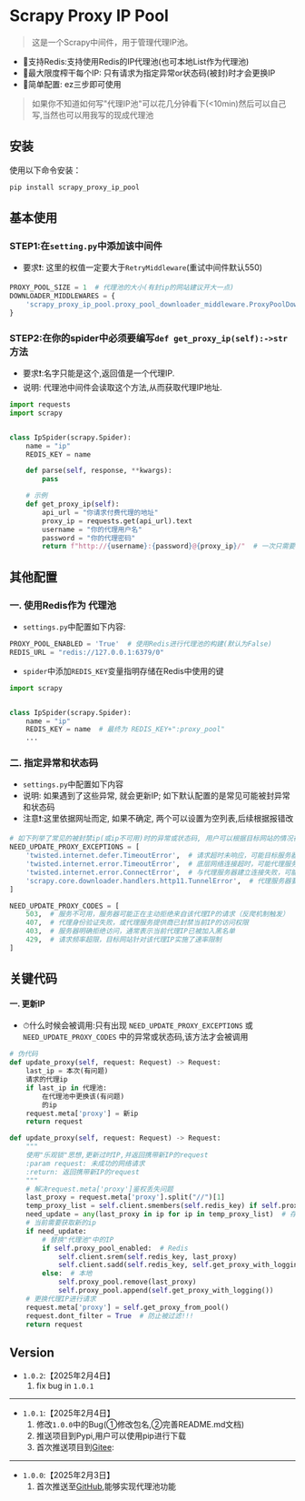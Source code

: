 # Scrapy Proxy IP Pool

> 这是一个Scrapy中间件，用于管理代理IP池。

* 🥳支持Redis:支持使用Redis的IP代理池(也可本地List作为代理池)
* 🥵最大限度榨干每个IP: 只有请求为指定异常or状态码(被封)时才会更换IP
* 🤌简单配置: ez三步即可使用

> 如果你不知道如何写"代理IP池"可以花几分钟看下(<10min)然后可以自己写,当然也可以用我写的现成代理池

## 安装

使用以下命令安装：

```bash
pip install scrapy_proxy_ip_pool
```

## 基本使用

### STEP1:在`setting.py`中添加该中间件

* 要求❗: 这里的权值一定要大于`RetryMiddleware`(重试中间件默认550)

```python
PROXY_POOL_SIZE = 1  # 代理池的大小(有封ip的网站建议开大一点)
DOWNLOADER_MIDDLEWARES = {
    'scrapy_proxy_ip_pool.proxy_pool_downloader_middleware.ProxyPoolDownloaderMiddleware': 551,
}
```

### STEP2:在你的spider中必须要编写`def get_proxy_ip(self):->str`方法

* 要求❗:名字只能是这个,返回值是一个代理IP.
* 说明: 代理池中间件会读取这个方法,从而获取代理IP地址.

```python
import requests
import scrapy


class IpSpider(scrapy.Spider):
    name = "ip"
    REDIS_KEY = name

    def parse(self, response, **kwargs):
        pass

    # 示例
    def get_proxy_ip(self):
        api_url = "你请求付费代理的地址"
        proxy_ip = requests.get(api_url).text
        username = "你的代理用户名"
        password = "你的代理密码"
        return f"http://{username}:{password}@{proxy_ip}/"  # 一次只需要返回一个ip
```

## 其他配置

### 一. 使用Redis作为 代理池

* `settings.py`中配置如下内容:

```python
PROXY_POOL_ENABLED = 'True'  # 使用Redis进行代理池的构建(默认为False)
REDIS_URL = "redis://127.0.0.1:6379/0"
```

* `spider`中添加`REDIS_KEY`变量指明存储在Redis中使用的键

```python
import scrapy


class IpSpider(scrapy.Spider):
    name = "ip"
    REDIS_KEY = name  # 最终为 REDIS_KEY+":proxy_pool"
    ...
```

### 二. 指定异常和状态码

* `settings.py`中配置如下内容
* 说明: 如果遇到了这些异常, 就会更新IP; 如下默认配置的是常见可能被封异常和状态码
* 注意❗:这里依据网址而定, 如果不确定, 两个可以设置为空列表,后续根据报错改

```python
# 如下列举了常见的被封禁ip(或ip不可用)时的异常或状态码, 用户可以根据目标网站的情况在settings.py中自行配置
NEED_UPDATE_PROXY_EXCEPTIONS = [
    'twisted.internet.defer.TimeoutError',  # 请求超时未响应，可能目标服务器检测到代理IP异常导致故意延迟不响应
    'twisted.internet.error.TimeoutError',  # 底层网络连接超时，可能代理服务器IP被目标网站封锁导致无法建立连接
    'twisted.internet.error.ConnectError',  # 与代理服务器建立连接失败，可能代理IP已被防火墙封禁或服务器已下线
    'scrapy.core.downloader.handlers.http11.TunnelError',  # 代理服务器要求身份验证或目标网站封禁该代理IP，导致无法建立HTTPS隧道连接
]

NEED_UPDATE_PROXY_CODES = [
    503,  # 服务不可用，服务器可能正在主动拒绝来自该代理IP的请求（反爬机制触发）
    407,  # 代理身份验证失败，或代理服务提供商已封禁当前IP的访问权限
    403,  # 服务器明确拒绝访问，通常表示当前代理IP已被加入黑名单
    429,  # 请求频率超限，目标网站针对该代理IP实施了速率限制
]
```

## 关键代码

#### 一. 更新IP

* ⏱什么时候会被调用:只有出现 `NEED_UPDATE_PROXY_EXCEPTIONS` 或 `NEED_UPDATE_PROXY_CODES` 中的异常或状态码,该方法才会被调用

```python
# 伪代码
def update_proxy(self, request: Request) -> Request:
    last_ip = 本次(有问题)
    请求的代理ip
    if last_ip in 代理池:
        在代理池中更换该(有问题)
        的ip
    request.meta['proxy'] = 新ip
    return request
```

```python
def update_proxy(self, request: Request) -> Request:
    """
    使用"乐观锁"思想,更新过时IP,并返回携带新IP的request
    :param request: 未成功的网络请求
    :return: 返回携带新IP的request
    """
    # 解决request.meta['proxy']鉴权丢失问题
    last_proxy = request.meta['proxy'].split("//")[1]
    temp_proxy_list = self.client.smembers(self.redis_key) if self.proxy_pool_enabled else self.proxy_pool
    need_update = any(last_proxy in ip for ip in temp_proxy_list)  # 存在=>需要替换
    # 当前需要获取新的ip
    if need_update:
        # 替换"代理池"中的IP
        if self.proxy_pool_enabled:  # Redis
            self.client.srem(self.redis_key, last_proxy)
            self.client.sadd(self.redis_key, self.get_proxy_with_logging())
        else:  # 本地
            self.proxy_pool.remove(last_proxy)
            self.proxy_pool.append(self.get_proxy_with_logging())
    # 更换代理IP进行请求
    request.meta['proxy'] = self.get_proxy_from_pool()
    request.dont_filter = True  # 防止被过滤!!!
    return request
```

## Version
* `1.0.2`:【2025年2月4日】
  1. fix bug in `1.0.1`
---
* `1.0.1`:【2025年2月4日】
  1. 修改`1.0.0`中的Bug(①修改包名,②完善README.md文档)
  2. 推送项目到Pypi,用户可以使用pip进行下载
  3. 首次推送项目到[Gitee](https://gitee.com/twilight-and-morning-mist/Scrapy-Proxy-IP-Pool): 
---
* `1.0.0`:【2025年2月3日】
  1. 首次推送至[GitHub](https://github.com/Tlyer233/Scrapy-Proxy-IP-Pool),能够实现代理池功能